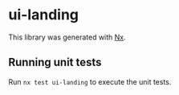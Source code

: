 # ui-landing

This library was generated with [Nx](https://nx.dev).

## Running unit tests

Run `nx test ui-landing` to execute the unit tests.
